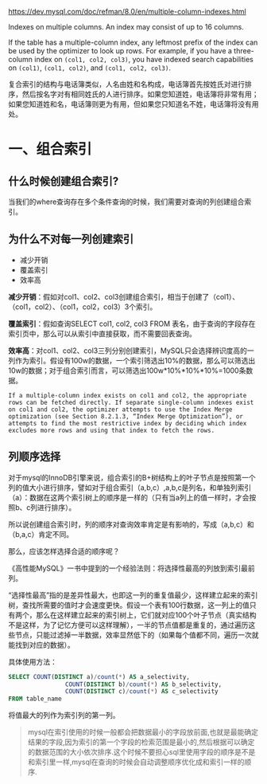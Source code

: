 https://dev.mysql.com/doc/refman/8.0/en/multiple-column-indexes.html

Indexes on multiple columns.  An index may consist of up to 16 columns.

If the table has a multiple-column index, any leftmost prefix of the index can be used by the optimizer to look up rows. For example, if you have a three-column index on `(col1, col2, col3)`, you have indexed search capabilities on `(col1)`, `(col1, col2)`, and `(col1, col2, col3)`.

复合索引的结构与电话簿类似，人名由姓和名构成，电话簿首先按姓氏对进行排序，然后按名字对有相同姓氏的人进行排序。如果您知道姓，电话簿将非常有用；如果您知道姓和名，电话簿则更为有用，但如果您只知道名不姓，电话簿将没有用处。

# 一、组合索引

## 什么时候创建组合索引?

当我们的where查询存在多个条件查询的时候，我们需要对查询的列创建组合索引。

## 为什么不对每一列创建索引

- 减少开销
- 覆盖索引
- 效率高

**减少开销**：假如对col1、col2、col3创建组合索引，相当于创建了（col1）、（col1，col2）、（col1，col2，col3）3个索引。

**覆盖索引**：假如查询SELECT col1, col2, col3 FROM 表名，由于查询的字段存在索引页中，那么可以从索引中直接获取，而不需要回表查询。

**效率高**：对col1、col2、col3三列分别创建索引，MySQL只会选择辨识度高的一列作为索引。假设有100w的数据，一个索引筛选出10%的数据，那么可以筛选出10w的数据；对于组合索引而言，可以筛选出100w*10%*10%*10%=1000条数据。

~~~
If a multiple-column index exists on col1 and col2, the appropriate rows can be fetched directly. If separate single-column indexes exist on col1 and col2, the optimizer attempts to use the Index Merge optimization (see Section 8.2.1.3, “Index Merge Optimization”), or attempts to find the most restrictive index by deciding which index excludes more rows and using that index to fetch the rows.
~~~

## 列顺序选择

对于mysql的InnoDB引擎来说，组合索引的B+树结构上的叶子节点是按照第一个列的值大小进行排序，譬如对于组合索引（a,b,c）,a,b,c是列名，和单独列索引（a）：数据在这两个索引树上的顺序是一样的（只有当a列上的值一样时，才会按照b、c列进行排序）。

所以说创建组合索引时，列的顺序对查询效率肯定是有影响的，写成（a,b,c）和（b,a,c）肯定不同。

那么，应该怎样选择合适的顺序呢？

《高性能MySQL》一书中提到的一个经验法则：将选择性最高的列放到索引最前列。

“选择性最高”指的是差异性最大，也即这一列的重复值最少，这样建立起来的索引树，查找所需要的值时才会速度更快。假设一个表有100行数据，这一列上的值只有两个，那么在这样建立起来的索引树上，它们就对应100个叶子节点（真实结构不是这样，为了记忆方便可以这样理解），一半的节点值都是重复的，通过遍历这些节点，只能过滤掉一半数据，效率显然低下的（如果每个值都不同，遍历一次就能找到对应的数据）。

具体使用方法：

~~~sql
SELECT COUNT(DISTINCT a)/count(*) AS a_selectivity,
				COUNT(DISTINCT b)/count(*) AS b_selectivity,
				COUNT(DISTINCT c)/count(*) AS c_selectivity
FROM table_name
~~~

将值最大的列作为索引列的第一列。

> mysql在索引使用的时候一般都会把数据最小的字段放前面,也就是最能确定结果的字段,因为索引的第一个字段的检索范围是最小的,然后根据可以确定的数据范围的大小依次排序.这个时候不要担心sql里使用字段的顺序是不是和索引里一样,mysql在查询的时候会自动调整顺序优化成和索引一样的顺序.





























